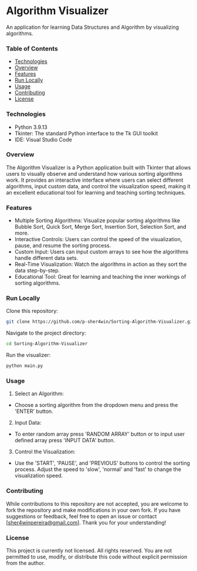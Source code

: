 
# Algorithm Visualizer

An application for learning Data Structures and Algorithm by visualizing algorithms.

### Table of Contents

- [Technologies](#technologies)
- [Overview](#overview)
- [Features](#features)
- [Run Locally](#run-locally)
- [Usage](#usage)
- [Contributing](#contributing)
- [License](#license)

### Technologies

- Python 3.9.13
- Tkinter: The standard Python interface to the Tk GUI toolkit
- IDE: Visual Studio Code

### Overview

The Algorithm Visualizer is a Python application built with Tkinter that allows users to visually observe and understand how various sorting algorithms work. It provides an interactive interface where users can select different algorithms, input custom data, and control the visualization speed, making it an excellent educational tool for learning and teaching sorting techniques.

### Features

- Multiple Sorting Algorithms: Visualize popular sorting algorithms like Bubble Sort, Quick Sort, Merge Sort, Insertion Sort, Selection Sort, and more.
- Interactive Controls: Users can control the speed of the visualization, pause, and resume the sorting process.
- Custom Input: Users can input custom arrays to see how the algorithms handle different data sets.
- Real-Time Visualization: Watch the algorithms in action as they sort the data step-by-step.
- Educational Tool: Great for learning and teaching the inner workings of sorting algorithms.

### Run Locally

Clone this repository:

```bash
git clone https://github.com/p-sher4win/Sorting-Algorithm-Visualizer.git
```

Navigate to the project directory:

```bash
cd Sorting-Algorithm-Visualizer
```

Run the visualizer:
```bash
python main.py
```

### Usage

1. Select an Algorithm:
- Choose a sorting algorithm from the dropdown menu and press the 'ENTER' button.

2. Input Data:
- To enter random array press 'RANDOM ARRAY' button or to input user defined array press 'INPUT DATA' button.

3. Control the Visualization:
- Use the 'START', 'PAUSE', and 'PREVIOUS' buttons to control the sorting process. Adjust the speed to 'slow', 'normal' and 'fast' to change the visualization speed.

### Contributing

While contributions to this repository are not accepted, you are welcome to fork the repository and make modifications in your own fork. If you have suggestions or feedback, feel free to open an issue or contact [sher4winpereira@gmail.com]. Thank you for your understanding!

### License

This project is currently not licensed. All rights reserved. You are not permitted to use, modify, or distribute this code without explicit permission from the author.
